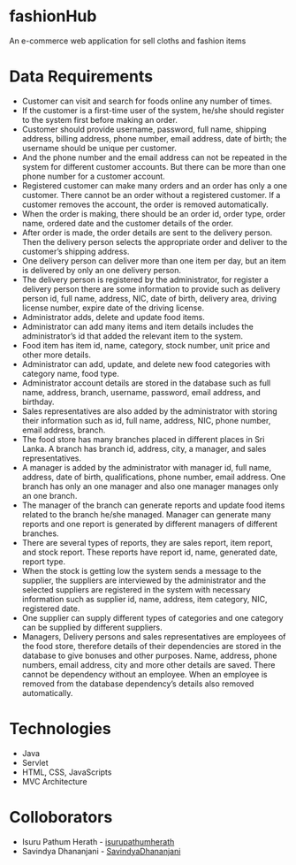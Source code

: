 # fashionHub
An e-commerce web application for sell cloths and fashion items

# Data Requirements
<ul>
  <li>Customer can visit and search for foods online any number of times. </li>
  <li>If the customer is a first-time user of the system, he/she should register to the system first before making an order.</li>
  <li>Customer should provide username, password, full name, shipping address, billing address, phone number, email address, date of birth; the username should be unique per     customer.</li>
  <li>And the phone number and the email address can not be repeated in the system for different customer accounts. But there can be more than one phone number for a customer account.</li>
  <li>Registered customer can make many orders and an order has only a one customer. There cannot be an order without a registered customer. If a customer removes the account, the order is removed automatically.</li>
  <li>When the order is making, there should be an order id, order type, order name, ordered date and the customer details of the order.</li>
  <li>After order is made, the order details are sent to the delivery person. Then the delivery person selects the appropriate order and deliver to the customer’s shipping address.</li>
  <li>One delivery person can deliver more than one item per day, but an item is delivered by only an one delivery person.</li>
  <li>The delivery person is registered by the administrator, for register a delivery person there are some information to provide such as delivery person id, full name, address, NIC, date of birth, delivery area, driving license number, expire date of the driving license.</li>
  <li>Administrator adds, delete and update food items.</li>
  <li>Administrator can add many items and item details includes the administrator’s id that added the relevant item to the system.</li>
  <li>Food item has item id, name, category, stock number, unit price and other more details. </li>
  <li>Administrator can add, update, and delete new food categories with category name, food type. </li>
  <li>Administrator account details are stored in the database such as full name, address, branch, username, password, email address, and birthday.</li>
  <li>Sales representatives are also added by the administrator with storing their information such as id, full name, address, NIC, phone number, email address, branch.</li>
  <li>The food store has many branches placed in different places in Sri Lanka. A branch has branch id, address, city, a manager, and sales representatives. </li>
  <li>A manager is added by the administrator with manager id, full name, address, date of birth, qualifications, phone number, email address. One branch has only an one manager and also one manager manages only an one branch.</li>
  <li>The manager of the branch can generate reports and update food items related to the branch he/she managed. Manager can generate many reports and one report is generated by different managers of different branches.</li>
  <li>There are several types of reports, they are sales report, item report, and stock report. These reports have report id, name, generated date, report type.</li>
  <li>When the stock is getting low the system sends a message to the supplier, the suppliers are interviewed by the administrator and the selected suppliers are registered in the system with necessary information such as supplier id, name, address, item category, NIC, registered date. </li>
  <li>One supplier can supply different types of categories and one category can be supplied by different suppliers.</li>
  <li>Managers, Delivery persons and sales representatives are employees of the food store, therefore details of their dependencies are stored in the database to give bonuses and other purposes. Name, address, phone numbers, email address, city and more other details are saved. There cannot be dependency without an employee. When an employee is removed from the database dependency’s details also removed automatically.</li> 
</ul>

# Technologies
<ul>
  <li>Java</li>
  <li>Servlet</li>
  <li>HTML, CSS, JavaScripts</li>
  <li>MVC Architecture</li>
</ul>

# Colloborators
<ul>
  <li>Isuru Pathum Herath - <a href="https://github.com/isurupathumherath/">isurupathumherath</a></li>
  <li>Savindya Dhananjani - <a href="https://github.com/SavindyaDhananjani">SavindyaDhananjani</a></li>
</ul>
